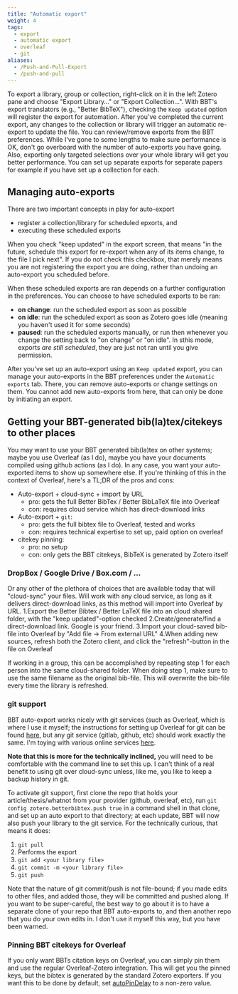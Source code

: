 ```yaml
---
title: "Automatic export"
weight: 4
tags:
  - export
  - automatic export
  - overleaf
  - git
aliases:
  - /Push-and-Pull-Export
  - /push-and-pull
---
```


To export a library, group or collection, right-click on it in the left Zotero pane and choose "Export Library…" or "Export Collection…".
With BBT's export translators (e.g., "Better BibTeX"), checking the `Keep updated` option will register the export for automation.
After you’ve completed the current export, any changes to the collection or library will trigger an automatic re-export to update the file.
You can review/remove exports from the BBT preferences.  While I've gone to some lengths to make sure performance is OK, don't go overboard with the number of auto-exports you have going. Also, exporting only targeted selections over your whole library will get you better performance. You can set up
separate exports for separate papers for example if you have set up a collection for each.

## Managing auto-exports

There are two important concepts in play for auto-export

* register a collection/library for scheduled epxorts, and
* executing these scheduled exports

When you check "keep updated" in the export screen, that means "in the future, schedule this export for re-export when any of its items change, to the file I pick next". If you do not check this checkbox, that merely means you are not registering the export you are doing, rather than undoing an auto-export you scheduled before.

When these scheduled exports are ran depends on a further configuration in the preferences. You can choose to have scheduled exports to be ran:

* **on change**: run the scheduled export as soon as possible
* **on idle**: run the scheduled export as soon as Zotero goes idle (meaning you haven't used it for some seconds)
* **paused**: run the scheduled exports manually, or run then whenever you change the setting back to "on change" or "on idle". In sthis mode, exports _are still scheduled_, they are just not ran until you give permission.

After you've set up an auto-export using an `Keep updated` export,
you can manage your auto-exports in the BBT preferences under the
`Automatic exports` tab. There, you can remove auto-exports or change
settings on them. You cannot add new auto-exports
from here, that can only be done by initiating an export.

## Getting your BBT-generated bib(la)tex/citekeys to other places

You may want to use your BBT generated bib(la)tex on other systems; maybe you use Overleaf (as I do), maybe you have your documents compiled using github actions (as I do). In any case, you want your auto-exported items to show up somewhere else. If you're thinking of this in the context of Overleaf, here's a TL;DR of the pros and cons:

* Auto-export + cloud-sync + import by URL
  * pro: gets the full Better BibTex / Better BibLaTeX file into Overleaf
  * con: requires cloud service which has direct-download links 
* Auto-export + `git`:
  * pro: gets the full bibtex file to Overleaf, tested and works
  * con: requires technical expertise to set up, paid option on overleaf
* citekey pinning:
  * pro: no setup
  * con: only gets the BBT citekeys, BibTeX is generated by Zotero itself

### DropBox / Google Drive / Box.com / ...

Or any other of the plethora of choices that are available today that will "cloud-sync" your files. Will work with any cloud service, as long as it delivers direct-download links, as this method will import into Overleaf by URL.
1.Export the Better Bibtex / Better LaTeX file into an cloud shared folder, with the "keep updated"-option checked
2.Create/generate/find a direct-download link. Google is your friend.
3.Import your cloud-saved bib-file into Overleaf by "Add file -> From external URL"
4.When adding new sources, refresh both the Zotero client, and click the "refresh"-button in the file on Overleaf

If working in a group, this can be accomplished by repeating step 1 for each person into the same cloud-shared folder. When doing step 1, make sure to use the same filename as the original bib-file. This will overwrite the bib-file every time the library is refreshed. 


### git support

BBT auto-export works nicely with git services (such as Overleaf, which is where I use it myself; the instructions for setting up Overleaf for git can be found [here](https://www.overleaf.com/blog/195-new-collaborate-online-and-offline-with-overleaf-and-git-beta), but any git service (gitlab, github, etc) should work exactly the same. I'm toying with various online services [here](https://github.com/retorquere/zotero-better-bibtex/projects/2).

**Note that this is more for the technically inclined,** you will need to be comfortable with the command line to set this up. I can't think of a real benefit to using git over cloud-sync unless, like me, you like to keep a backup history in git.

To activate git support, first clone the repo that holds your article/thesis/whatnot from your provider (github, overleaf, etc), run `git config zotero.betterbibtex.push true` in a command shell in that clone, and set up an auto export to that directory; at each update, BBT will now also push your library to the git service. For the technically curious, that means it does:

1. `git pull`
2. Performs the export
3. `git add <your library file>`
4. `git commit -m <your library file>`
5. `git push`

Note that the nature of git commit/push is not file-bound; if you made edits to other files, and added those, they will be committed and pushed along. If you want to be super-careful, the best way to go about it is to have a separate clone of your repo that BBT auto-exports to, and then another repo that you do your own edits in. I don't use it myself this way, but you have been warned.

### Pinning BBT citekeys for Overleaf

If you only want BBTs citation keys on Overleaf, you can simply pin
them and use the regular Overleaf-Zotero integration. This will get
you the pinned keys, but the bibtex is generated by the standard
Zotero exporters. If you want this to be done by default, set [autoPinDelay](https://retorque.re/zotero-better-bibtex/installation/preferences/hidden-preferences/#autopindelay) to a non-zero value.
